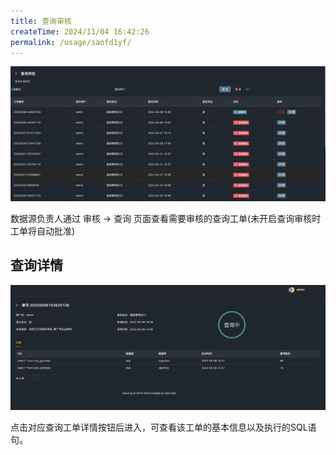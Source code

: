 ```yaml
---
title: 查询审核
createTime: 2024/11/04 16:42:26
permalink: /usage/saofd1yf/
---
```


![](/images/query07.png)

数据源负责人通过 审核 -> 查询 页面查看需要审核的查询工单(未开启查询审核时工单将自动批准)

## 查询详情

![](/images/query08.png)

点击对应查询工单详情按钮后进入，可查看该工单的基本信息以及执行的SQL语句。
